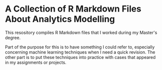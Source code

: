 # A Collection of R Markdown Files About Analytics Modelling

This resository compiles R Markdown files that I worked during my Master's degree. 

Part of the purpose for this is to have something I could refer to, especially concerning machine learning techniques when I need a quick revision. The other part is to put these techniques into practice with cases that appeared in my assignments or projects.
